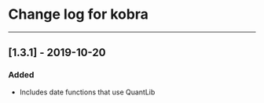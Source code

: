 # Change log for kobra
___

## [1.3.1] - 2019-10-20
### Added
- Includes date functions that use QuantLib
